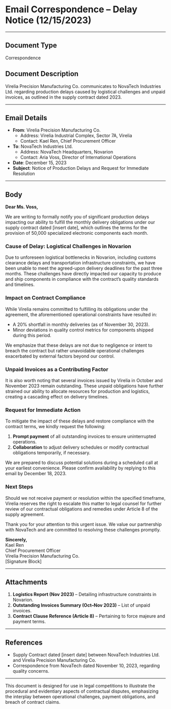 

# Email Correspondence – Delay Notice (12/15/2023)  

---

## **Document Type**  
Correspondence  

## **Document Description**  
Virelia Precision Manufacturing Co. communicates to NovaTech Industries Ltd. regarding production delays caused by logistical challenges and unpaid invoices, as outlined in the supply contract dated 2023.  

---

## **Email Details**  

- **From**: Virelia Precision Manufacturing Co.  
  - Address: Virelia Industrial Complex, Sector 7A, Virelia  
  - Contact: Kael Ren, Chief Procurement Officer  
- **To**: NovaTech Industries Ltd.  
  - Address: NovaTech Headquarters, Novarion  
  - Contact: Aria Voss, Director of International Operations  
- **Date**: December 15, 2023  
- **Subject**: Notice of Production Delays and Request for Immediate Resolution  

---

## **Body**  

**Dear Ms. Voss,**  

We are writing to formally notify you of significant production delays impacting our ability to fulfill the monthly delivery obligations under our supply contract dated [insert date], which outlines the terms for the provision of 50,000 specialized electronic components each month.  

### **Cause of Delay: Logistical Challenges in Novarion**  
Due to unforeseen logistical bottlenecks in Novarion, including customs clearance delays and transportation infrastructure constraints, we have been unable to meet the agreed-upon delivery deadlines for the past three months. These challenges have directly impacted our capacity to produce and ship components in compliance with the contract’s quality standards and timelines.  

### **Impact on Contract Compliance**  
While Virelia remains committed to fulfilling its obligations under the agreement, the aforementioned operational constraints have resulted in:  
- A 20% shortfall in monthly deliveries (as of November 30, 2023).  
- Minor deviations in quality control metrics for components shipped during this period.  

We emphasize that these delays are not due to negligence or intent to breach the contract but rather unavoidable operational challenges exacerbated by external factors beyond our control.  

### **Unpaid Invoices as a Contributing Factor**  
It is also worth noting that several invoices issued by Virelia in October and November 2023 remain outstanding. These unpaid obligations have further strained our ability to allocate resources for production and logistics, creating a cascading effect on delivery timelines.  

### **Request for Immediate Action**  
To mitigate the impact of these delays and restore compliance with the contract terms, we kindly request the following:  
1. **Prompt payment** of all outstanding invoices to ensure uninterrupted operations.  
2. **Collaboration** to adjust delivery schedules or modify contractual obligations temporarily, if necessary.  

We are prepared to discuss potential solutions during a scheduled call at your earliest convenience. Please confirm availability by replying to this email by December 18, 2023.  

### **Next Steps**  
Should we not receive payment or resolution within the specified timeframe, Virelia reserves the right to escalate this matter to legal counsel for further review of our contractual obligations and remedies under Article 8 of the supply agreement.  

Thank you for your attention to this urgent issue. We value our partnership with NovaTech and are committed to resolving these challenges promptly.  

**Sincerely,**  
Kael Ren  
Chief Procurement Officer  
Virelia Precision Manufacturing Co.  
[Signature Block]  

---

## **Attachments**  
1. **Logistics Report (Nov 2023)** – Detailing infrastructure constraints in Novarion.  
2. **Outstanding Invoices Summary (Oct–Nov 2023)** – List of unpaid invoices.  
3. **Contract Clause Reference (Article 8)** – Pertaining to force majeure and payment terms.  

---

## **References**  
- Supply Contract dated [insert date] between NovaTech Industries Ltd. and Virelia Precision Manufacturing Co.  
- Correspondence from NovaTech dated November 10, 2023, regarding quality concerns.  

--- 

This document is designed for use in legal competitions to illustrate the procedural and evidentiary aspects of contractual disputes, emphasizing the interplay between operational challenges, payment obligations, and breach of contract claims.